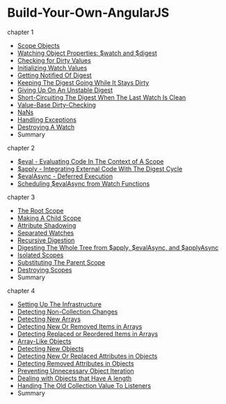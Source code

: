 # Build-Your-Own-AngularJS

chapter 1

- [Scope Objects](https://github.com/hjzheng/Build-Your-Own-AngularJS/blob/master/chapter1/Scope-Objects.md)
- [Watching Object Properties: $watch and $digest](https://github.com/hjzheng/Build-Your-Own-AngularJS/blob/master/chapter1/Watching-Object-Properties-%24watch-%24digest.md)
- [Checking for Dirty Values](https://github.com/hjzheng/Build-Your-Own-AngularJS/blob/master/chapter1/Checking-for-Dirty-Values.md)
- [Initializing Watch Values](https://github.com/hjzheng/Build-Your-Own-AngularJS/blob/master/chapter1/Initializing-Watch-Values.md)
- [Getting Notified Of Digest](https://github.com/hjzheng/Build-Your-Own-AngularJS/blob/master/chapter1/Getting-Notified-of-Digests.md)
- [Keeping The Digest Going While It Stays Dirty](https://github.com/hjzheng/Build-Your-Own-AngularJS/blob/master/chapter1/Keeping-The-Digest-Going-While-Is-Stays-Dirty.md)
- [Giving Up On An Unstable Digest](https://github.com/hjzheng/Build-Your-Own-AngularJS/blob/master/chapter1/Giving-Up-On-An-Unstable-Digest.md)
- [Short-Circuiting The Digest When The Last Watch Is Clean](https://github.com/hjzheng/Build-Your-Own-AngularJS/blob/master/chapter1/Short-Circuiting-The-Digest-When-The-Last-Watch-Is-Clean.md)
- [Value-Base Dirty-Checking](https://github.com/hjzheng/Build-Your-Own-AngularJS/blob/master/chapter1/Value-Based-Dirty-Checking.md)
- [NaNs](https://github.com/hjzheng/Build-Your-Own-AngularJS/blob/master/chapter1/NaNs.md)
- [Handling Exceptions](https://github.com/hjzheng/Build-Your-Own-AngularJS/blob/master/chapter1/Handling-Exceptions.md)
- [Destroying A Watch](https://github.com/hjzheng/Build-Your-Own-AngularJS/blob/master/chapter1/Destroying-A-Watch.md)
- Summary

chapter 2

- [$eval - Evaluating Code In The Context of A Scope](https://github.com/hjzheng/Build-Your-Own-AngularJS/blob/master/chapter2/%24eval-Evaluating-Code-In-The-Context-of-A-Scope.md)
- [$apply - Integrating External Code With The Digest Cycle](https://github.com/hjzheng/Build-Your-Own-AngularJS/blob/master/chapter2/%24apply-Integrating-External-Code-With-The-Digest-Cycle.md)
- [$evalAsync - Deferred Execution](https://github.com/hjzheng/Build-Your-Own-AngularJS/blob/master/chapter2/%24evalAsync-Deferred-Execution.md)
- [Scheduling $evalAsync from Watch Functions](https://github.com/hjzheng/Build-Your-Own-AngularJS/blob/master/chapter2/Scheduling-%24evalAsync-from-Watch-Functions.md)

chapter 3

- [The Root Scope](https://github.com/hjzheng/Build-Your-Own-AngularJS/blob/master/chapter3/The-Root-Scope.md)
- [Making A Child Scope](https://github.com/hjzheng/Build-Your-Own-AngularJS/blob/master/chapter3/Making-A-Child-Scope.md)
- [Attribute Shadowing](https://github.com/hjzheng/Build-Your-Own-AngularJS/blob/master/chapter3/Attribute-Shadowing.md)
- [Separated Watches](https://github.com/hjzheng/Build-Your-Own-AngularJS/blob/master/chapter3/Separated-Watches.md)
- [Recursive Digestion](https://github.com/hjzheng/Build-Your-Own-AngularJS/blob/master/chapter3/Recursive-Digestion.md)
- [Digesting The Whole Tree from $apply, $evalAsync, and $applyAsync](https://github.com/hjzheng/Build-Your-Own-AngularJS/blob/master/chapter3/Digesting-The-Whole-Tree-from-%24apply-%24evalAsync-and-%24applyAsync.md)
- [Isolated Scopes](https://github.com/hjzheng/Build-Your-Own-AngularJS/blob/master/chapter3/Isolated-Scopes.md)
- [Substituting The Parent Scope](https://github.com/hjzheng/Build-Your-Own-AngularJS/blob/master/chapter3/Substituting-The-Parent-Scope.md)
- [Destroying Scopes](https://github.com/hjzheng/Build-Your-Own-AngularJS/blob/master/chapter3/Destroying-Scope.md)
- Summary

chapter 4

- [Setting Up The Infrastructure](https://github.com/hjzheng/Build-Your-Own-AngularJS/blob/master/chapter4/Setting-Up-The-Infrastructure.md)
- [Detecting Non-Collection Changes](https://github.com/hjzheng/Build-Your-Own-AngularJS/blob/master/chapter4/Detecting-Non-Collection-Changes.md)
- [Detecting New Arrays](https://github.com/hjzheng/Build-Your-Own-AngularJS/blob/master/chapter4/Detecting-New-Array.md)
- [Detecting New Or Removed Items in Arrays](https://github.com/hjzheng/Build-Your-Own-AngularJS/blob/master/chapter4/Detecting-New-Or-Removed-Items-in-Arrays.md)
- [Detecting Replaced or Reordered Items in Arrays](https://github.com/hjzheng/Build-Your-Own-AngularJS/blob/master/chapter4/Detecting-Replaced-Or-Reordered-Items-in-Arrays.md)
- [Array-Like Objects](https://github.com/hjzheng/Build-Your-Own-AngularJS/blob/master/chapter4/Array-Like-Objects.md)
- [Detecting New Objects](https://github.com/hjzheng/Build-Your-Own-AngularJS/blob/master/chapter4/Detecting-New-Objects.md)
- [Detecting New Or Replaced Attributes in Objects](https://github.com/hjzheng/Build-Your-Own-AngularJS/blob/master/chapter4/Detecting-New-Or-Replaced-Attributes-in-Objects.md)
- [Detecting Removed Attributes in Objects](https://github.com/hjzheng/Build-Your-Own-AngularJS/blob/master/chapter4/Detecting-Removed-Attributes-in-Objects.md)
- [Preventing Unnecessary Object Iteration](https://github.com/hjzheng/Build-Your-Own-AngularJS/blob/master/chapter4/Preventing-Unnecessary-Object-Iteration.md)
- [Dealing with Objects that Have A length](https://github.com/hjzheng/Build-Your-Own-AngularJS/blob/master/chapter4/Dealing-with-Objects-that-Have-A-length.md)
- [Handing The Old Collection Value To Listeners](https://github.com/hjzheng/Build-Your-Own-AngularJS/blob/master/chapter4/Handing-The-Old-Collection-Value-To-Listeners.md)
- Summary